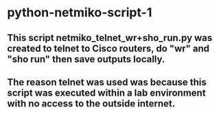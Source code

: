 # python-netmiko-script-1
## This script netmiko_telnet_wr+sho_run.py was created to telnet to Cisco routers, do "wr" and "sho run" then save outputs locally.
## The reason telnet was used was because this script was executed within a lab environment with no access to the outside internet.

